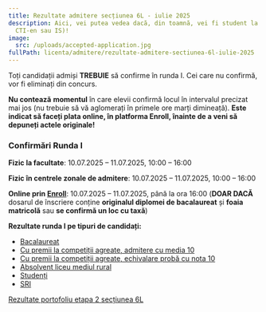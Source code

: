 ```yaml
---
title: Rezultate admitere secțiunea 6L - iulie 2025
description: Aici, vei putea vedea dacă, din toamnă, vei fi student la AC (CTI,
  CTI-en sau IS)!
image:
  src: /uploads/accepted-application.jpg
fullPath: licenta/admitere/rezultate-admitere-sectiunea-6l-iulie-2025
---
```

<Block color="green">

Toți candidații admiși **TREBUIE** să confirme în runda I. Cei care nu confirmă, vor fi eliminați din concurs.

**Nu contează** **momentul** în care elevii confirmă locul în intervalul precizat mai jos (nu trebuie să vă aglomerați în primele ore marți dimineață). **Este indicat să faceți plata online, în platforma Enroll, înainte de a veni să depuneți actele originale!**

### [](https://admitere.ac.upt.ro/licenta/admitere/arhiva-rezultate/rezultate-admitere-sectiunea-6l-iulie-2024/#confirm%C4%83ri-runda-i)Confirmări Runda I

**Fizic la facultate**: 10.07.2025 – 11.07.2025, 10:00 – 16:00

**Fizic în centrele zonale de admitere**: 10.07.2025 – 11.07.2025, 10:00 – 16:00

**Online prin [Enroll](https://enroll.upt.ro/)**: 10.07.2025 – 11.07.2025, până la ora 16:00 (**DOAR DACĂ** dosarul de înscriere conține **originalul diplomei de bacalaureat** și **foaia matricolă** sau **se confirmă un loc cu taxă**)

**Rezultate runda I pe tipuri de candidați:**

* [Bacalaureat](https://admitere.ac.upt.ro/uploads/admisi-b.pdf)
* [Cu premii la competiții agreate, admitere cu media 10](https://admitere.ac.upt.ro/uploads/admisi-o1.pdf)
* [Cu premii la competiții agreate, echivalare probă cu nota 10](https://admitere.ac.upt.ro/uploads/admisi-o2.pdf)
* [Absolvent liceu mediul rural](https://admitere.ac.upt.ro/uploads/admisi-u.pdf)
* [Studenți](https://admitere.ac.upt.ro/uploads/admisi-s.pdf)
* [SRI](https://admitere.ac.upt.ro/uploads/admisi-i.pdf)

</Block> 

[Rezultate portofoliu etapa 2 secțiunea 6L](https://admitere.ac.upt.ro/uploads/rezultateportofoliu_2025.pdf)